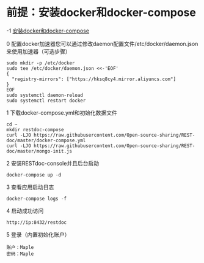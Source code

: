 
# 前提：安装docker和docker-compose

-1 [安装docker和docker-compose](https://github.com/Open-source-sharing/REST-doc/blob/master/docker-install.md "安装docker和docker-compose")

0 配置docker加速器您可以通过修改daemon配置文件/etc/docker/daemon.json来使用加速器（可选步骤）
```
sudo mkdir -p /etc/docker
sudo tee /etc/docker/daemon.json <<-'EOF'
{
  "registry-mirrors": ["https://hksq8cy4.mirror.aliyuncs.com"]
}
EOF
sudo systemctl daemon-reload
sudo systemctl restart docker
```


1 下载docker-compose.yml和初始化数据文件
```
cd ~
mkdir restdoc-compose
curl -LJO https://raw.githubusercontent.com/Open-source-sharing/REST-doc/master/docker-compose.yml
curl -LJO https://raw.githubusercontent.com/Open-source-sharing/REST-doc/master/mongo-init.js
```

2 安装RESTdoc-console并且后台启动
```
docker-compose up -d
```

3 查看应用启动日志
```
docker-compose logs -f
```

4 启动成功访问
```
http://ip:8432/restdoc
```

5 登录（内置初始化账户）
```
账户：Maple
密码：Maple
```

